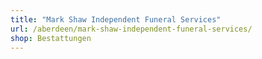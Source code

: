 ```yaml
---
title: "Mark Shaw Independent Funeral Services"
url: /aberdeen/mark-shaw-independent-funeral-services/
shop: Bestattungen
---
```

